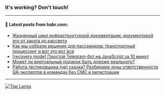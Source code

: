 ### It's working? Don't touch!

---
<!--
#### 🛠️ Technical stack:

![C++](https://img.shields.io/badge/C++-informational?logo=c%2B%2B&style=flat&logoColor=white&color=9C033A)
![Java](https://img.shields.io/badge/Java-informational?logo=java&style=flat&logoColor=white&color=007396)
![Kotlin](https://img.shields.io/badge/Kotlin-informational?logo=Kotlin&style=flat&logoColor=white&color=0095D5)
![JS](https://img.shields.io/badge/JS-informational?logo=javaScript&style=flat&logoColor=black&color=F7Df1E) <br>
![HTML5](https://img.shields.io/badge/HTML5-informational?logo=html5&style=flat&logoColor=white&color=E34F26)
![CSS3](https://img.shields.io/badge/CSS3-informational?logo=css3&style=flat&logoColor=white&color=157286)
![Sass](https://img.shields.io/badge/Saas-informational?logo=sass&style=flat&logoColor=white&color=hotpink)
![PHP](https://img.shields.io/badge/PHP-informational?logo=php&style=flat&logoColor=white&color=777BB4) <br>
![WebPAck](https://img.shields.io/badge/WebPack-informational?logo=webPack&style=flat&logoColor=white&color=FF6F00)
![Bootstrap](https://img.shields.io/badge/Bootstrap-informational?logo=Bootstrap&style=flat&logoColor=white&color=7952B3)
![MySQL](https://img.shields.io/badge/MySQL-informational?logo=MySQL&style=flat&logoColor=white&color=00f) <br>
![NodeJS](https://img.shields.io/badge/NodeJS-informational?logo=node.js&style=flat&logoColor=white&color=43853D)
![Spring](https://img.shields.io/badge/Spring-informational?logo=Spring&style=flat&logoColor=white&color=0A9EDC)
![Angular](https://img.shields.io/badge/Vue-informational?logo=vue.js&style=flat&logoColor=white&color=red)
![Git](https://img.shields.io/badge/Git-informational?logo=git&style=flat&logoColor=white&color=darkorange)

___
-->

#### 💬 Latest posts from habr.com:

<!-- BLOG-POST-LIST:START -->
- [Жизненный цикл инфраструктурной документации: документируй это от заката до рассвета](https://habr.com/ru/post/702922/?utm_source=habrahabr&utm_medium=rss&utm_campaign=702922)
- [Как мы собрали решение для пассажиров: транспортный процессинг и вот это вот все](https://habr.com/ru/post/702864/?utm_source=habrahabr&utm_medium=rss&utm_campaign=702864)
- [[recovery mode] Простой Telegram-бот на JavaScript за 10 минут](https://habr.com/ru/post/702860/?utm_source=habrahabr&utm_medium=rss&utm_campaign=702860)
- [Может ли виртуальный подарок быть дороже реального?](https://habr.com/ru/post/702850/?utm_source=habrahabr&utm_medium=rss&utm_campaign=702850)
- [Работа тестировщика &lpar;не&rpar; сказка? Разбираем зоны ответственности QA-экспертов в командах без СМС и регистрации](https://habr.com/ru/post/702738/?utm_source=habrahabr&utm_medium=rss&utm_campaign=702738)
<!-- BLOG-POST-LIST:END -->

---

[![Top Langs](https://github-readme-stats.vercel.app/api/top-langs/?username=zloylis&layout=compact&hide_border=true&theme=dracula)](https://github.com/zloylis)
